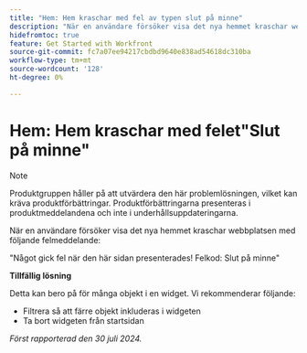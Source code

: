 ```yaml
---
title: "Hem: Hem kraschar med fel av typen slut på minne"
description: "När en användare försöker visa det nya hemmet kraschar webbplatsen med ett felmeddelande. Det finns en lösning."
hidefromtoc: true
feature: Get Started with Workfront
source-git-commit: fc7a07ee94217cbdbd9640e838ad54618dc310ba
workflow-type: tm+mt
source-wordcount: '128'
ht-degree: 0%

---
```



# Hem: Hem kraschar med felet&quot;Slut på minne&quot;

>[!NOTE]
>
>Produktgruppen håller på att utvärdera den här problemlösningen, vilket kan kräva produktförbättringar. Produktförbättringarna presenteras i produktmeddelandena och inte i underhållsuppdateringarna.

När en användare försöker visa det nya hemmet kraschar webbplatsen med följande felmeddelande:

&quot;Något gick fel när den här sidan presenterades! Felkod: Slut på minne&quot;

**Tillfällig lösning**

Detta kan bero på för många objekt i en widget. Vi rekommenderar följande:

* Filtrera så att färre objekt inkluderas i widgeten
* Ta bort widgeten från startsidan

_Först rapporterad den 30 juli 2024._
